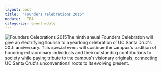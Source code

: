 ```yaml
---
layout: post
title:  "Founders Celebrations 2015"
nodate:   TBA
categories: eventnodate
---
```

![Founders Celebrations 2015]({{site.url}}css/assets/images/founders.png)The ninth annual Founders Celebration will give an electrifying flourish to a yearlong celebration of UC Santa Cruz&#39;s 50th anniversary. This special event will continue the campus&#39;s tradition of honoring extraordinary individuals and their outstanding contributions to society while paying tribute to the campus&#39;s visionary originals, connecting UC Santa Cruz&#39;s unconventional roots to its evolving present.